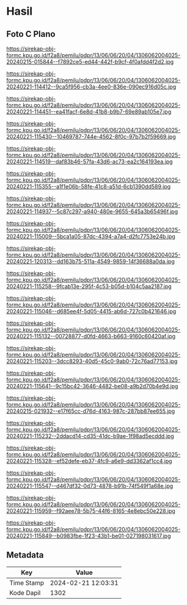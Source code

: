 # Hasil

## Foto C Plano

https://sirekap-obj-formc.kpu.go.id/f2a8/pemilu/pdpr/13/06/06/20/04/1306062004025-20240215-015844--f7892ce5-ed44-442f-b9cf-4f0afdd4f2d2.jpg

https://sirekap-obj-formc.kpu.go.id/f2a8/pemilu/pdpr/13/06/06/20/04/1306062004025-20240221-114412--9ca5f956-cb3a-4ee0-836e-090ec916d05c.jpg

https://sirekap-obj-formc.kpu.go.id/f2a8/pemilu/pdpr/13/06/06/20/04/1306062004025-20240221-114451--ea41facf-6e8d-41b8-b9b7-69e89ab105e7.jpg

https://sirekap-obj-formc.kpu.go.id/f2a8/pemilu/pdpr/13/06/06/20/04/1306062004025-20240221-115430--10469787-744e-4562-8f0c-97b7b2f59669.jpg

https://sirekap-obj-formc.kpu.go.id/f2a8/pemilu/pdpr/13/06/06/20/04/1306062004025-20240221-114519--daf83b46-57fa-43d6-ac73-ea2c164193ea.jpg

https://sirekap-obj-formc.kpu.go.id/f2a8/pemilu/pdpr/13/06/06/20/04/1306062004025-20240221-115355--a1f1e06b-58fe-41c8-a51d-6cb1390dd589.jpg

https://sirekap-obj-formc.kpu.go.id/f2a8/pemilu/pdpr/13/06/06/20/04/1306062004025-20240221-114937--5c87c297-a940-480e-9655-645a3b65496f.jpg

https://sirekap-obj-formc.kpu.go.id/f2a8/pemilu/pdpr/13/06/06/20/04/1306062004025-20240221-115009--5bca1a05-87dc-4394-a7a4-d2fc7753e24b.jpg

https://sirekap-obj-formc.kpu.go.id/f2a8/pemilu/pdpr/13/06/06/20/04/1306062004025-20240221-120313--dd163b75-511a-4549-9859-14f36688a0da.jpg

https://sirekap-obj-formc.kpu.go.id/f2a8/pemilu/pdpr/13/06/06/20/04/1306062004025-20240221-115258--9fcab13e-295f-4c53-b05d-b104c5aa2187.jpg

https://sirekap-obj-formc.kpu.go.id/f2a8/pemilu/pdpr/13/06/06/20/04/1306062004025-20240221-115046--d685ee4f-5d05-4415-ab6d-727c0b421646.jpg

https://sirekap-obj-formc.kpu.go.id/f2a8/pemilu/pdpr/13/06/06/20/04/1306062004025-20240221-115132--00728877-d0fd-4663-b663-9160c60420af.jpg

https://sirekap-obj-formc.kpu.go.id/f2a8/pemilu/pdpr/13/06/06/20/04/1306062004025-20240221-115203--3dcc8293-40d5-45c0-9ab0-72c76ad77153.jpg

https://sirekap-obj-formc.kpu.go.id/f2a8/pemilu/pdpr/13/06/06/20/04/1306062004025-20240221-115641--9c15bc42-3646-4482-be08-a9b2d70b4e9d.jpg

https://sirekap-obj-formc.kpu.go.id/f2a8/pemilu/pdpr/13/06/06/20/04/1306062004025-20240215-021932--e17f65cc-d76d-4163-987c-287bb87ee655.jpg

https://sirekap-obj-formc.kpu.go.id/f2a8/pemilu/pdpr/13/06/06/20/04/1306062004025-20240221-115232--2ddacd14-cd35-41dc-b9ae-1f98ad5ecddd.jpg

https://sirekap-obj-formc.kpu.go.id/f2a8/pemilu/pdpr/13/06/06/20/04/1306062004025-20240221-115328--ef52defe-eb37-4fc9-a6e9-dd3362af1cc4.jpg

https://sirekap-obj-formc.kpu.go.id/f2a8/pemilu/pdpr/13/06/06/20/04/1306062004025-20240221-115547--d467df32-0d73-4878-b91b-74f549f1a68e.jpg

https://sirekap-obj-formc.kpu.go.id/f2a8/pemilu/pdpr/13/06/06/20/04/1306062004025-20240221-115959--f92aee78-5b75-44f6-8165-4e8ebc50e228.jpg

https://sirekap-obj-formc.kpu.go.id/f2a8/pemilu/pdpr/13/06/06/20/04/1306062004025-20240221-115849--b0983fbe-1f23-43b1-be01-027198031617.jpg


## Metadata

| Key        | Value               |
| ---------- | ------------------- |
| Time Stamp | 2024-02-21 12:03:31 |
| Kode Dapil | 1302                |



